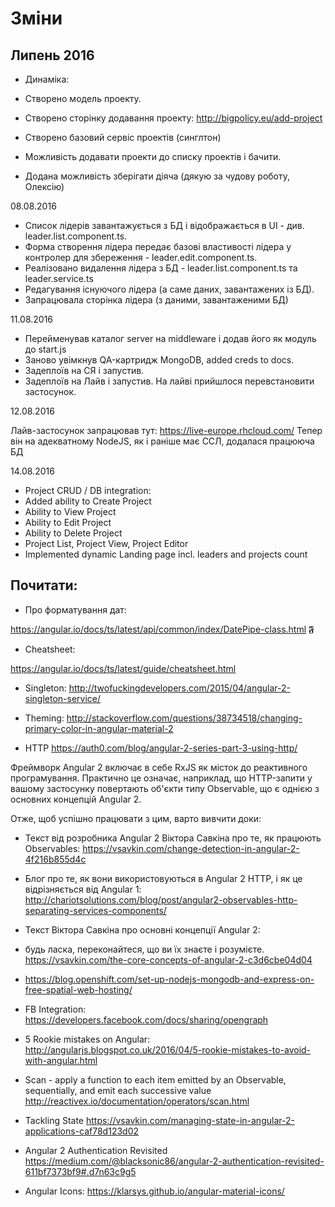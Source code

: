 # Зміни

## Липень 2016

* Динаміка:
* Створено модель проекту.
* Створено сторінку додавання проекту: http://bigpolicy.eu/add-project
* Створено базовий сервіс проектів (синглтон)
* Можливість додавати проекти до списку проектів і бачити.

* Додана можливість зберігати діяча (дякую за чудову роботу, Олексію)

08.08.2016

* Список лідерів завантажується з БД і відображається в UI - див. leader.list.component.ts.
* Форма створення лідера передає базові властивості лідера у контролер для збереження - leader.edit.component.ts.
* Реалізовано видалення лідера з БД - leader.list.component.ts та leader.service.ts
* Редагування існуючого лідера (а саме даних, завантажених із БД).
* Запрацювала сторінка лідера (з даними, завантаженими БД)

11.08.2016

* Перейменував каталог server на middleware і додав його як модуль до start.js
* Заново увімкнув QA-картридж MongoDB, added creds to docs.
* Задеплоїв на СЯ і запустив.
* Задеплоїв на Лайв і запустив. На лайві прийшлося перевстановити застосунок.

12.08.2016

Лайв-застосунок запрацював тут: https://live-europe.rhcloud.com/
Тепер він на адекватному NodeJS, як і раніше має ССЛ, додалася працююча БД

14.08.2016

* Project CRUD / DB integration:
 * Added ability to Create Project
 * Ability to View Project
 * Ability to Edit Project
 * Ability to Delete Project
* Project List, Project View, Project Editor
* Implemented dynamic Landing page incl. leaders and projects count


## Почитати:

* Про форматування дат:

https://angular.io/docs/ts/latest/api/common/index/DatePipe-class.html
𝕱
* Cheatsheet:

https://angular.io/docs/ts/latest/guide/cheatsheet.html

* Singleton:
http://twofuckingdevelopers.com/2015/04/angular-2-singleton-service/

* Theming:
http://stackoverflow.com/questions/38734518/changing-primary-color-in-angular-material-2

* HTTP
https://auth0.com/blog/angular-2-series-part-3-using-http/

Фреймворк Angular 2 включає в себе RxJS як місток до реактивного програмування. Практично це означає, наприклад, що HTTP-запити у вашому застосунку повертають об'єкти типу Observable, що є однією з основних концепцій Angular 2.

Отже, щоб успішно працювати з цим, варто вивчити доки:

* Текст від розробника Angular 2 Віктора Савкіна про те, як працюють Observables:
https://vsavkin.com/change-detection-in-angular-2-4f216b855d4c

* Блог про те, як вони використовуються в Angular 2 HTTP, і як це відрізняється від Angular 1:
http://chariotsolutions.com/blog/post/angular2-observables-http-separating-services-components/

* Текст Віктора Савкіна про основні концепції Angular 2:
- будь ласка, переконайтеся, що ви їх знаєте і розумієте.
https://vsavkin.com/the-core-concepts-of-angular-2-c3d6cbe04d04

* https://blog.openshift.com/set-up-nodejs-mongodb-and-express-on-free-spatial-web-hosting/

* FB Integration:
https://developers.facebook.com/docs/sharing/opengraph

* 5 Rookie mistakes on Angular:
http://angularjs.blogspot.co.uk/2016/04/5-rookie-mistakes-to-avoid-with-angular.html

* Scan - apply a function to each item emitted by an Observable, sequentially, and emit each successive value
http://reactivex.io/documentation/operators/scan.html

* Tackling State
https://vsavkin.com/managing-state-in-angular-2-applications-caf78d123d02

* Angular 2 Authentication Revisited
https://medium.com/@blacksonic86/angular-2-authentication-revisited-611bf7373bf9#.d7n63c9g5

* Angular Icons:
https://klarsys.github.io/angular-material-icons/
